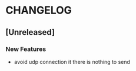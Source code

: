 # CHANGELOG


## [Unreleased]

### New Features
- avoid udp connection it there is nothing to send







